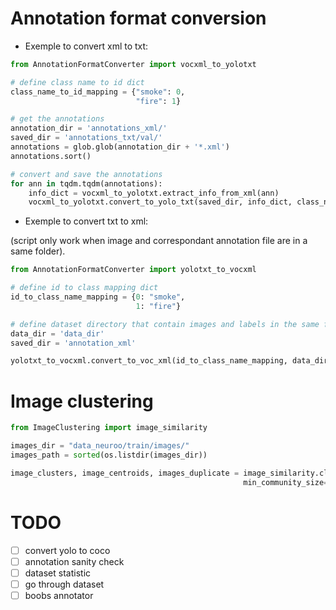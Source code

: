 # Annotation format conversion
- Exemple to convert xml to txt:

```python
from AnnotationFormatConverter import vocxml_to_yolotxt

# define class name to id dict
class_name_to_id_mapping = {"smoke": 0,
                            "fire": 1}

# get the annotations
annotation_dir = 'annotations_xml/'
saved_dir = 'annotations_txt/val/'
annotations = glob.glob(annotation_dir + '*.xml')
annotations.sort()

# convert and save the annotations
for ann in tqdm.tqdm(annotations):
    info_dict = vocxml_to_yolotxt.extract_info_from_xml(ann)
    vocxml_to_yolotxt.convert_to_yolo_txt(saved_dir, info_dict, class_name_to_id_mapping)
```

- Exemple to convert txt to xml:

(script only work when image and correspondant annotation file are in a same folder).

```python
from AnnotationFormatConverter import yolotxt_to_vocxml

# define id to class mapping dict
id_to_class_name_mapping = {0: "smoke",
                            1: "fire"}

# define dataset directory that contain images and labels in the same folder
data_dir = 'data_dir'
saved_dir = 'annotation_xml'

yolotxt_to_vocxml.convert_to_voc_xml(id_to_class_name_mapping, data_dir, 'saved_dir')
```

# Image clustering

```python
from ImageClustering import image_similarity

images_dir = "data_neuroo/train/images/"
images_path = sorted(os.listdir(images_dir))

image_clusters, image_centroids, images_duplicate = image_similarity.cluster(root=images_dir, images_list=images_path,, sim_threshold=0.93,  
                                                    min_community_size=1, emb_batch_size=64, cluster_batch_size=128, size=320)
```

# TODO
- [ ] convert yolo to coco
- [ ] annotation sanity check
- [ ] dataset statistic
- [ ] go through dataset
- [ ] boobs annotator
